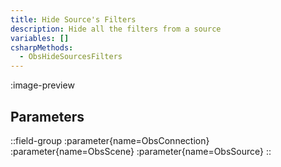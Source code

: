 ```yaml
---
title: Hide Source's Filters
description: Hide all the filters from a source
variables: []
csharpMethods:
  - ObsHideSourcesFilters
---
```


:image-preview

## Parameters
::field-group
  :parameter{name=ObsConnection}
  :parameter{name=ObsScene}
  :parameter{name=ObsSource}
::